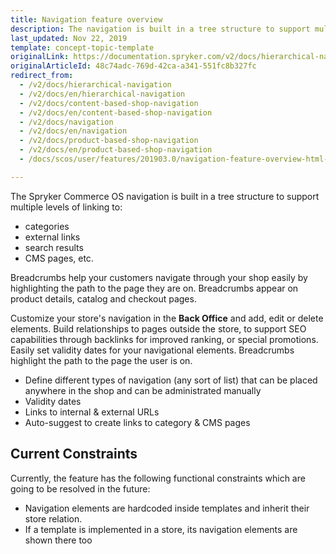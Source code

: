 ```yaml
---
title: Navigation feature overview
description: The navigation is built in a tree structure to support multiple levels of linking, e.g. to categories, external links, search results and CMS pages.
last_updated: Nov 22, 2019
template: concept-topic-template
originalLink: https://documentation.spryker.com/v2/docs/hierarchical-navigation
originalArticleId: 48c74adc-769d-42ca-a341-551fc8b327fc
redirect_from:
  - /v2/docs/hierarchical-navigation
  - /v2/docs/en/hierarchical-navigation
  - /v2/docs/content-based-shop-navigation
  - /v2/docs/en/content-based-shop-navigation
  - /v2/docs/navigation
  - /v2/docs/en/navigation
  - /v2/docs/product-based-shop-navigation
  - /v2/docs/en/product-based-shop-navigation
  - /docs/scos/user/features/201903.0/navigation-feature-overview-html-api-feature-integration-1

---
```


The Spryker Commerce OS navigation is built in a tree structure to support multiple levels of linking to:

* categories
* external links
* search results
* CMS pages, etc.

Breadcrumbs help your customers navigate through your shop easily by highlighting the path to the page they are on. Breadcrumbs appear on product details, catalog and checkout pages.

Customize your store's navigation in the **Back Office** and add, edit or delete elements. Build relationships to pages outside the store, to support SEO capabilities through backlinks for improved ranking, or special promotions. Easily set validity dates for your navigational elements. Breadcrumbs highlight the path to the page the user is on.

* Define different types of navigation (any sort of list) that can be placed anywhere in the shop and can be administrated manually
* Validity dates
* Links to internal & external URLs
* Auto-suggest to create links to category & CMS pages

## Current Constraints
Currently, the feature has the following functional constraints which are going to be resolved in the future:

* Navigation elements are hardcoded inside templates and inherit their store relation.
* If a template is implemented in a store, its navigation elements are shown there too
